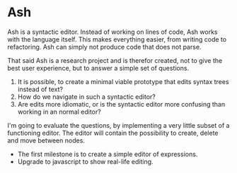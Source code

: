 # Ash

Ash is a syntactic editor. Instead of working on lines of code, Ash
works with the language itself. This makes everything easier, from
writing code to refactoring. Ash can simply not produce code that does
not parse. 

That said Ash is a research project and is therefor created, not to give
the best user experience, but to answer a simple set of questions.

1.  It is possible, to create a minimal viable prototype that edits
    syntax trees instead of text?
2.  How do we navigate in such a syntactic editor? 
3.  Are edits more idiomatic, or is the syntactic editor more confusing
    than working in an normal editor?

I'm going to evaluate the questions, by implementing a very little
subset of a functioning editor. The editor will contain the possibility
to create, delete and move between nodes.

-   The first milestone is to create a simple editor of expressions.
-   Upgrade to javascript to show real-life editing.
